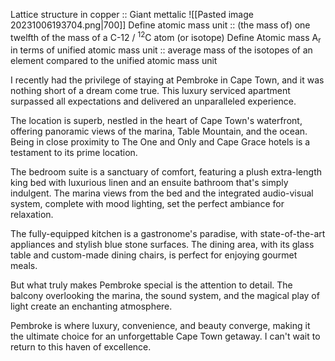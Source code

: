 Lattice structure in copper :: Giant mettalic
![[Pasted image 20231006193704.png|700]]
Define atomic mass unit :: (the mass of) one twelfth of the mass of a C-12 / <sup>12</sup>C atom (or isotope)
Define Atomic mass A<sub>r</sub> in terms of unified atomic mass unit :: average mass of the isotopes of an element compared to the unified atomic mass unit

I recently had the privilege of staying at Pembroke in Cape Town, and it was nothing short of a dream come true. This luxury serviced apartment surpassed all expectations and delivered an unparalleled experience.

The location is superb, nestled in the heart of Cape Town's waterfront, offering panoramic views of the marina, Table Mountain, and the ocean. Being in close proximity to The One and Only and Cape Grace hotels is a testament to its prime location.

The bedroom suite is a sanctuary of comfort, featuring a plush extra-length king bed with luxurious linen and an ensuite bathroom that's simply indulgent. The marina views from the bed and the integrated audio-visual system, complete with mood lighting, set the perfect ambiance for relaxation.

The fully-equipped kitchen is a gastronome's paradise, with state-of-the-art appliances and stylish blue stone surfaces. The dining area, with its glass table and custom-made dining chairs, is perfect for enjoying gourmet meals.

But what truly makes Pembroke special is the attention to detail. The balcony overlooking the marina, the sound system, and the magical play of light create an enchanting atmosphere.

Pembroke is where luxury, convenience, and beauty converge, making it the ultimate choice for an unforgettable Cape Town getaway. I can't wait to return to this haven of excellence.
